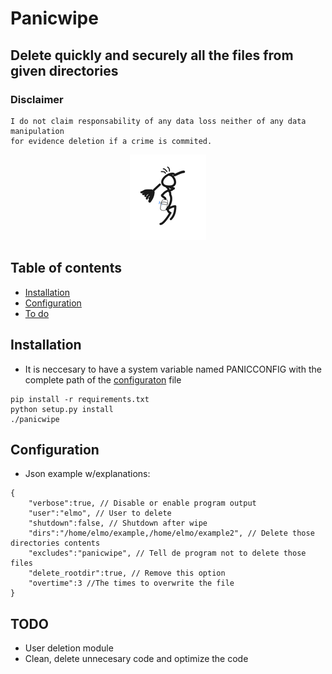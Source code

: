 # Panicwipe
## Delete quickly and securely all the files from given directories

### Disclaimer
```
I do not claim responsability of any data loss neither of any data manipulation
for evidence deletion if a crime is commited.
```

<p align="center">
  <img src="https://github.com/77LrW8VpnD/panicwipe/blob/main/rsz_panicwipe-transformed.png"/>
</p>

## Table of contents
- [Installation](#installation)
- [Configuration](#configuration)
- [To do](#TODO)

## Installation
- It is neccesary to have a system variable named PANICCONFIG with the complete path of the [configuraton](#configuration) file
```
pip install -r requirements.txt
python setup.py install
./panicwipe
```

## Configuration
 - Json example w/explanations:
```
{
	"verbose":true, // Disable or enable program output
	"user":"elmo", // User to delete
	"shutdown":false, // Shutdown after wipe
	"dirs":"/home/elmo/example,/home/elmo/example2", // Delete those directories contents
	"excludes":"panicwipe", // Tell de program not to delete those files
	"delete_rootdir":true, // Remove this option
	"overtime":3 //The times to overwrite the file
}
```

## TODO
- User deletion module
- Clean, delete unnecesary code and optimize the code
